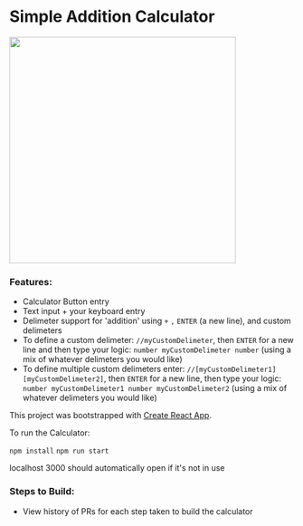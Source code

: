 # Simple Addition Calculator

<img src="https://jacqueportfolio.s3.us-east-2.amazonaws.com/calculator.png" width="400">

### Features:

- Calculator Button entry
- Text input + your keyboard entry
- Delimeter support for 'addition' using `+` `,` `ENTER` (a new line), and custom delimeters
- To define a custom delimeter: `//myCustomDelimeter`, then `ENTER` for a new line and then type your logic: `number myCustomDelimeter number` (using a mix of whatever delimeters you would like)
- To define multiple custom delimeters enter: `//[myCustomDelimeter1][myCustomDelimeter2]`, then `ENTER` for a new line, then type your logic: `number myCustomDelimeter1 number myCustomDelimeter2` (using a mix of whatever delimeters you would like)

This project was bootstrapped with [Create React App](https://github.com/facebook/create-react-app).

To run the Calculator:

`npm install`
`npm run start`

localhost 3000 should automatically open if it's not in use

### Steps to Build:
- View history of PRs for each step taken to build the calculator
